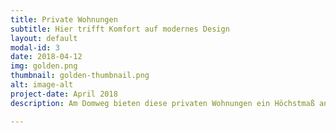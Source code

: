 ```yaml
---
title: Private Wohnungen
subtitle: Hier trifft Komfort auf modernes Design
layout: default
modal-id: 3
date: 2018-04-12
img: golden.png
thumbnail: golden-thumbnail.png
alt: image-alt
project-date: April 2018
description: Am Domweg bieten diese privaten Wohnungen ein Höchstmaß an Komfort und stilvollem Design. Die großzügigen Wohnräume überzeugen durch ihre hochwertige Ausstattung und einladende Atmosphäre. Hier genießen die Bewohner ein exklusives Lebensgefühl in einer erstklassigen Lage.

---
```

